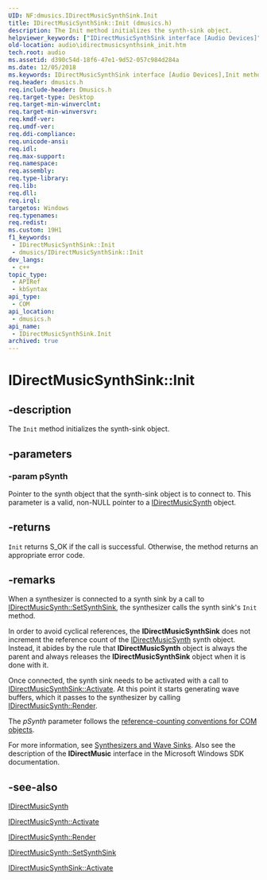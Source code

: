 ```yaml
---
UID: NF:dmusics.IDirectMusicSynthSink.Init
title: IDirectMusicSynthSink::Init (dmusics.h)
description: The Init method initializes the synth-sink object.
helpviewer_keywords: ["IDirectMusicSynthSink interface [Audio Devices]","Init method","IDirectMusicSynthSink.Init","IDirectMusicSynthSink::Init","Init","Init method [Audio Devices]","Init method [Audio Devices]","IDirectMusicSynthSink interface","audio.idirectmusicsynthsink_init","audmp-routines_d4f2d6c1-4bb6-453e-ad40-d0daab7775a3.xml","dmusics/IDirectMusicSynthSink::Init"]
old-location: audio\idirectmusicsynthsink_init.htm
tech.root: audio
ms.assetid: d390c54d-18f6-47e1-9d52-057c984d284a
ms.date: 12/05/2018
ms.keywords: IDirectMusicSynthSink interface [Audio Devices],Init method, IDirectMusicSynthSink.Init, IDirectMusicSynthSink::Init, Init, Init method [Audio Devices], Init method [Audio Devices],IDirectMusicSynthSink interface, audio.idirectmusicsynthsink_init, audmp-routines_d4f2d6c1-4bb6-453e-ad40-d0daab7775a3.xml, dmusics/IDirectMusicSynthSink::Init
req.header: dmusics.h
req.include-header: Dmusics.h
req.target-type: Desktop
req.target-min-winverclnt: 
req.target-min-winversvr: 
req.kmdf-ver: 
req.umdf-ver: 
req.ddi-compliance: 
req.unicode-ansi: 
req.idl: 
req.max-support: 
req.namespace: 
req.assembly: 
req.type-library: 
req.lib: 
req.dll: 
req.irql: 
targetos: Windows
req.typenames: 
req.redist: 
ms.custom: 19H1
f1_keywords:
 - IDirectMusicSynthSink::Init
 - dmusics/IDirectMusicSynthSink::Init
dev_langs:
 - c++
topic_type:
 - APIRef
 - kbSyntax
api_type:
 - COM
api_location:
 - dmusics.h
api_name:
 - IDirectMusicSynthSink.Init
archived: true
---
```


# IDirectMusicSynthSink::Init


## -description

The <code>Init</code> method initializes the synth-sink object.

## -parameters

### -param pSynth

Pointer to the synth object that the synth-sink object is to connect to. This parameter is a valid, non-NULL pointer to a <a href="/windows/desktop/api/dmusics/nn-dmusics-idirectmusicsynth">IDirectMusicSynth</a> object.

## -returns

<code>Init</code> returns S_OK if the call is successful. Otherwise, the method returns an appropriate error code.

## -remarks

When a synthesizer is connected to a synth sink by a call to <a href="/windows/desktop/api/dmusics/nf-dmusics-idirectmusicsynth-setsynthsink">IDirectMusicSynth::SetSynthSink</a>, the synthesizer calls the synth sink's <code>Init</code> method.

In order to avoid cyclical references, the <b>IDirectMusicSynthSink</b> does not increment the reference count of the <a href="/windows/desktop/api/dmusics/nn-dmusics-idirectmusicsynth">IDirectMusicSynth</a> synth object. Instead, it abides by the rule that <b>IDirectMusicSynth</b> object is always the parent and always releases the <b>IDirectMusicSynthSink</b> object when it is done with it.

Once connected, the synth sink needs to be activated with a call to <a href="/windows/desktop/api/dmusics/nf-dmusics-idirectmusicsynthsink-activate">IDirectMusicSynthSink::Activate</a>. At this point it starts generating wave buffers, which it passes to the synthesizer by calling <a href="/windows/desktop/api/dmusics/nf-dmusics-idirectmusicsynth-render">IDirectMusicSynth::Render</a>.

The <i>pSynth</i> parameter follows the <a href="/windows-hardware/drivers/audio/reference-counting-conventions-for-com-objects">reference-counting conventions for COM objects</a>.

For more information, see <a href="/windows-hardware/drivers/audio/synthesizers-and-wave-sinks">Synthesizers and Wave Sinks</a>. Also see the description of the <b>IDirectMusic</b> interface in the Microsoft Windows SDK documentation.

## -see-also

<a href="/windows/desktop/api/dmusics/nn-dmusics-idirectmusicsynth">IDirectMusicSynth</a>



<a href="/windows/desktop/api/dmusics/nf-dmusics-idirectmusicsynth-activate">IDirectMusicSynth::Activate</a>



<a href="/windows/desktop/api/dmusics/nf-dmusics-idirectmusicsynth-render">IDirectMusicSynth::Render</a>



<a href="/windows/desktop/api/dmusics/nf-dmusics-idirectmusicsynth-setsynthsink">IDirectMusicSynth::SetSynthSink</a>



<a href="/windows/desktop/api/dmusics/nf-dmusics-idirectmusicsynthsink-activate">IDirectMusicSynthSink::Activate</a>